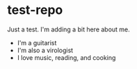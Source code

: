 # test-repo
Just a test. I'm adding a bit here about me.
* I'm a guitarist
* I'm also a virologist
* I love music, reading, and cooking
